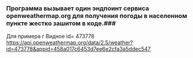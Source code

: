 ### Программа вызывает один эндпоинт сервиса openweathermap.org для получения погоды в населенном пункте жестко зашитом в коде.###
Для примера г Видное id= 473778
https://api.openweathermap.org/data/2.5/weather?id=473778&appid=458a017c6453d7ee6e2cfa3a5ddec547
